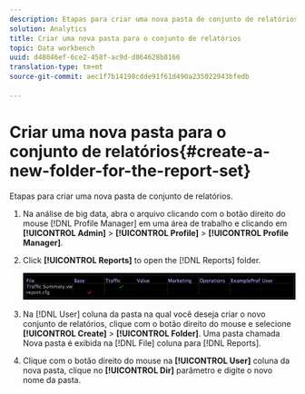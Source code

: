 ```yaml
---
description: Etapas para criar uma nova pasta de conjunto de relatórios.
solution: Analytics
title: Criar uma nova pasta para o conjunto de relatórios
topic: Data workbench
uuid: d48046ef-6ce2-458f-ac9d-d864628b8166
translation-type: tm+mt
source-git-commit: aec1f7b14198cdde91f61d490a235022943bfedb

---
```



# Criar uma nova pasta para o conjunto de relatórios{#create-a-new-folder-for-the-report-set}

Etapas para criar uma nova pasta de conjunto de relatórios.

1. Na análise de big data, abra o arquivo clicando com o botão direito do mouse [!DNL Profile Manager] em uma área de trabalho e clicando em **[!UICONTROL Admin]** > **[!UICONTROL Profile]** > **[!UICONTROL Profile Manager]**.
1. Click **[!UICONTROL Reports]** to open the [!DNL Reports] folder.

   ![Informações da etapa](assets/vis_Reports_Manager.png)

1. Na [!DNL User] coluna da pasta na qual você deseja criar o novo conjunto de relatórios, clique com o botão direito do mouse e selecione **[!UICONTROL Create]** > **[!UICONTROL Folder]**. Uma pasta chamada Nova pasta é exibida na [!DNL File] coluna para [!DNL Reports].
1. Clique com o botão direito do mouse na **[!UICONTROL User]** coluna da nova pasta, clique no **[!UICONTROL Dir]** parâmetro e digite o novo nome da pasta.
